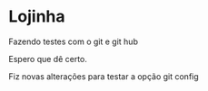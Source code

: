 # Lojinha


Fazendo testes com o git e git hub

Espero que dê certo.

Fiz novas alterações para testar a opção git config
